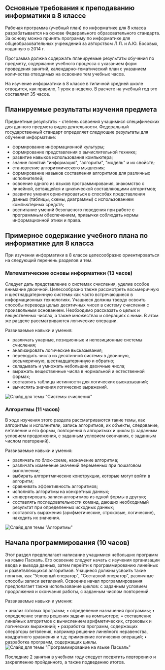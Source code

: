 ## Основные требования к преподаванию информатики в 8 классе

Рабочая программа (учебный план) по информатике для 8 класса разрабатывается на основе Федерального образовательного стандарта. За основу можно принять программу по информатике для общеобразовательных учреждений за авторством Л.Л. и А.Ю. Босовых, изданную в 2014 г.

Программа должна содержать планируемые результаты обучения по предмету,  содержание учебного процесса с указанием форм проведения занятий, календарно-тематический план с указанием  количества отводимых на освоение  тем учебных часов.

На изучение информатики в 8 классе в типичной средней школе отводится, как правило,  1 урок в неделю.  В расчете на учебный год это составляет 35 часов.

## Планируемые результаты изучения предмета

Предметные результаты - степень освоения учащимися специфических для данного  предмета видов деятельности. Федеральный государственный стандарт определяет следующие результаты для обучения информатике:

* формирование информационной культуры;
* формирование представления о вычислительной технике;
* развитие навыков использования компьютера;
* знание понятий "информация", "алгоритм", "модель" и их свойств;
* становление алгоритмического мышления;
* формирование навыков составления алгоритмов для различных исполнителей;
* освоение одного из языков программирования, знакомство с линейной, ветвящейся и циклической составляющими алгоритмов;
* развитие умения ориентироваться в способах представления данных (таблицы, схемы, диаграммы) с использованием компьютерных средств;
* воспитание умений безопасного поведения при работе с программным обеспечением, привычки соблюдать нормы информационной этики и права.

## Примерное содержание учебного плана по информатике для 8 класса

При изучении информатики в 8 классе целесообразно ориентироваться на следующий перечень разделов и тем.

### Математические основы информатики (13 часов)

Следует дать представление о системах счисления, уделив особое внимание двоичной. Целесообразно также рассмотреть восьмеричную и шестнадцатеричную  системы как часто встречающиеся в информационных технологиях. Учащиеся должны твердо освоить способы перевода целых десятичных чисел в систему счисления с произвольным основанием. Необходимо рассказать о целых и вещественных числах, а также множествах и операциях с ними. В этом же разделе рассматриваются логические операции.

Развиваемые навыки и умения:

* различать  унарные,  позиционные  и  непозиционные  системы  счисления;
* анализировать логические высказывания;
* переводить  числа  из  десятичной  системы  в двоичную, восьмеричную, шестнадцатеричную и обратно;
* складывать  и  умножать небольшие двоичные числа;
* выражать  вещественные  числа  в  нормальной и естественной формах;
* составлять таблицы  истинности  для  логических высказываний;
* вычислять  значения  логических выражений.

![Слайд для темы "Системы счисления"](https://a24.biz/assets/files/handbook/images/57/b9/57b91e54d54612598c5144837b1adb5c)


### Алгоритмы (11 часов)

В ходе изучения этого раздела рассматриваются такие темы, как алгоритмы и исполнители, запись алгоритмов, их объекты, следование, ветвление и его формы,  повторения в алгоритмах и циклы (с заданным условием продолжения,  с заданным условием окончания, с заданным числом повторений).

Развиваемые навыки и умения:

* различать  по  блок­-схеме,  назначение  алгоритма;
* различать  изменение  значений  переменных при пошаговом выполнении;
* выбирать  алгоритмические конструкции, которые могут войти в алгоритм;
* сравнивать  эффективность алгоритмов;
* исполнять  алгоритмы  на  конкретных данных;
* конвертировать  записи  алгоритмов  из одной формы в другую;
* составлять последовательности  команд,  дающих  необходимый  результат  при  определенных  исходных данных;
* составлять выражения  (арифметические,  строковые, логические),  находить  их значения.

![Слайд для темы "Алгоритмы"](https://a24.biz/assets/files/handbook/images/21/32/21320aca2ddb1c2d78c15d19ae80a6a0)

## Начала программирования (10 часов)

Этот раздел предполагает написание учащимися небольших программ на языке  Паскаль. Его освоение следует начать с изучения организации ввода и вывода данных, затем перейти к программированию линейных  и разветвляющихся алгоритмов. Учащиеся должны усвоить такие понятия, как "Условный оператор", "Составной оператор", различные способы записи ветвлений. Освоение начал программирования предполагает также использование циклов: с заданным условием продолжения и окончания работы, с заданным числом повторений.

Развиваемые навыки и умения:

• анализ готовых программ;
• определение назначения программы;
• определение этапов решения задачи на компьютере;
• составление  линейных алгоритмов с вычислением арифметических,  строковых  и  логических  выражений;
• разработка программ,  содержащих операторы ветвления, например решение линейного  неравенства,  квадратного  уравнения  и  т.д; применение логических операций;
• разработка  программ,  содержащих циклы.
![Слайд для темы "Программирование на языке Паскаль"](https://a24.biz/assets/files/handbook/images/be/1f/be1f0a60ba75b59a6950dc77a9a1181d)

Последние 2 занятия в учебном году следует посвятить повторению и закреплению пройденного, а также подведению итогов. 